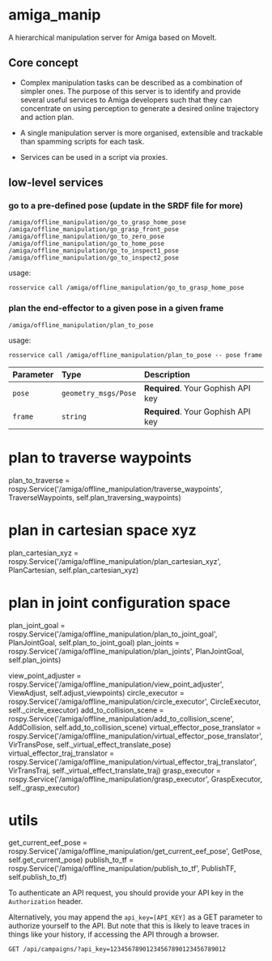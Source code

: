 # amiga_manip

A hierarchical manipulation server for Amiga based on MoveIt. 

## Core concept

* Complex manipulation tasks can be described as a combination of simpler ones. The purpose of this server is to identify and provide several useful services to Amiga developers such that they can concentrate on using perception to generate a desired online trajectory and action plan.

* A single manipulation server is more organised, extensible and trackable than spamming scripts for each task.

* Services can be used in a script via proxies.
 
## low-level services 

### go to a pre-defined pose (update in the SRDF file for more)

```
/amiga/offline_manipulation/go_to_grasp_home_pose
/amiga/offline_manipulation/go_grasp_front_pose
/amiga/offline_manipulation/go_to_zero_pose
/amiga/offline_manipulation/go_to_home_pose
/amiga/offline_manipulation/go_to_inspect1_pose
/amiga/offline_manipulation/go_to_inspect2_pose
```
usage:
```
rosservice call /amiga/offline_manipulation/go_to_grasp_home_pose
```


### plan the end-effector to a given pose in a given frame
```
/amiga/offline_manipulation/plan_to_pose
```
usage:
```
rosservice call /amiga/offline_manipulation/plan_to_pose -- pose frame
```


| Parameter | Type | Description |
| :--- | :--- | :--- |
| `pose` | `geometry_msgs/Pose` | **Required**. Your Gophish API key |
| `frame` | `string` | **Required**. Your Gophish API key |


# plan to traverse waypoints
plan_to_traverse = rospy.Service('/amiga/offline_manipulation/traverse_waypoints', TraverseWaypoints, self.plan_traversing_waypoints)

# plan in cartesian space xyz
plan_cartesian_xyz = rospy.Service('/amiga/offline_manipulation/plan_cartesian_xyz', PlanCartesian, self.plan_cartesian_xyz)


# plan in joint configuration space
plan_joint_goal = rospy.Service('/amiga/offline_manipulation/plan_to_joint_goal', PlanJointGoal, self.plan_to_joint_goal)
plan_joints = rospy.Service('/amiga/offline_manipulation/plan_joints', PlanJointGoal, self.plan_joints) 
 
 
 
 
view_point_adjuster = rospy.Service('/amiga/offline_manipulation/view_point_adjuster', ViewAdjust, self.adjust_viewpoints)
circle_executor = rospy.Service('/amiga/offline_manipulation/circle_executor', CircleExecutor, self._circle_executor)
add_to_collision_scene = rospy.Service('/amiga/offline_manipulation/add_to_collision_scene', AddCollision, self.add_to_collision_scene)
virtual_effector_pose_translator = rospy.Service('/amiga/offline_manipulation/virtual_effector_pose_translator', 
    VirTransPose, self._virtual_effect_translate_pose)
virtual_effector_traj_translator = rospy.Service('/amiga/offline_manipulation/virtual_effector_traj_translator', 
    VirTransTraj, self._virtual_effect_translate_traj)
grasp_executor = rospy.Service('/amiga/offline_manipulation/grasp_executor', 
    GraspExecutor, self._grasp_executor)



# utils
get_current_eef_pose = rospy.Service('/amiga/offline_manipulation/get_current_eef_pose', GetPose, self.get_current_pose)
publish_to_tf = rospy.Service('/amiga/offline_manipulation/publish_to_tf', PublishTF, self.publish_to_tf)
        
To authenticate an API request, you should provide your API key in the `Authorization` header.

Alternatively, you may append the `api_key=[API_KEY]` as a GET parameter to authorize yourself to the API. But note that this is likely to leave traces in things like your history, if accessing the API through a browser.

```http
GET /api/campaigns/?api_key=12345678901234567890123456789012
```
